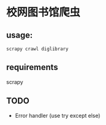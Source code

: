 # 校网图书馆爬虫

## usage:
`scrapy crawl diglibrary`


## requirements
scrapy


## TODO
* Error handler (use try except else)
